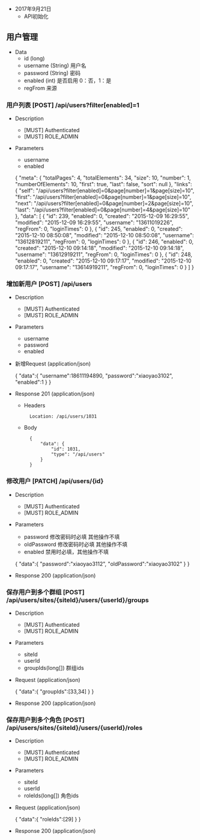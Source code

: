 + 2017年9月21日
    + API初始化

## 用户管理
+ Data
    + id (long)
    + username (String) 用户名
    + password (String) 密码
    + enabled (int) 是否启用 0：否，1：是
    + regFrom 来源

### 用户列表 [POST] /api/users?filter[enabled]=1
+ Description
    + [MUST] Authenticated
    + [MUST] ROLE_ADMIN
+ Parameters
    + username 
    + enabled

    
    {
      "meta": {
        "totalPages": 4,
        "totalElements": 34,
        "size": 10,
        "number": 1,
        "numberOfElements": 10,
        "first": true,
        "last": false,
        "sort": null
      },
      "links": {
        "self": "/api/users?filter[enabled]=0&page[number]=1&page[size]=10",
        "first": "/api/users?filter[enabled]=0&page[number]=1&page[size]=10",
        "next": "/api/users?filter[enabled]=0&page[number]=2&page[size]=10",
        "last": "/api/users?filter[enabled]=0&page[number]=4&page[size]=10"
      },
      "data": [
        {
          "id": 239,
          "enabled": 0,
          "created": "2015-12-09 16:29:55",
          "modified": "2015-12-09 16:29:55",
          "username": "13611019226",
          "regFrom": 0,
          "loginTimes": 0
        },
        {
          "id": 245,
          "enabled": 0,
          "created": "2015-12-10 08:50:08",
          "modified": "2015-12-10 08:50:08",
          "username": "13612819211",
          "regFrom": 0,
          "loginTimes": 0
        },
        {
          "id": 246,
          "enabled": 0,
          "created": "2015-12-10 09:14:18",
          "modified": "2015-12-10 09:14:18",
          "username": "13612919211",
          "regFrom": 0,
          "loginTimes": 0
        },
        {
          "id": 248,
          "enabled": 0,
          "created": "2015-12-10 09:17:17",
          "modified": "2015-12-10 09:17:17",
          "username": "13614919211",
          "regFrom": 0,
          "loginTimes": 0
        }
      ]
    }

### 增加新用户 [POST] /api/users
+ Description
    + [MUST] Authenticated
    + [MUST] ROLE_ADMIN

+ Parameters
    + username 
    + password
    + enabled

+ 新增Request (application/json)
    
    
    {
        "data":{
            "username":18611194890,
            "password":"xiaoyao3102",
            "enabled":1
        }
    }
+ Response 201 (application/json)

    + Headers
    
            Location: /api/users/1031
    + Body
    
            {
                "data": {
                    "id": 1031,
                    "type": "/api/users"
                }
            }
### 修改用户 [PATCH] /api/users/{id}
+ Description
    + [MUST] Authenticated
    + [MUST] ROLE_ADMIN

+ Parameters
    + password 修改密码时必填 其他操作不填
    + oldPassword 修改密码时必填 其他操作不填
    + enabled 禁用时必填，其他操作不填

    
    {
        "data":{
            "password":"xiaoyao3112",
            "oldPassword":"xiaoyao3102"
        }
    }
+ Response 200 (application/json)

### 保存用户到多个群组 [POST] /api/users/sites/{siteId}/users/{userId}/groups
+ Description
    + [MUST] Authenticated
    + [MUST] ROLE_ADMIN

+ Parameters
    + siteId
    + userId
    + groupIds(long[]) 群组ids

+ Request (application/json)
    
    
    {
        "data":{
            "groupIds":[33,34]
        }
    }
+ Response 200 (application/json)

### 保存用户到多个角色 [POST] /api/users/sites/{siteId}/users/{userId}/roles
+ Description
    + [MUST] Authenticated
    + [MUST] ROLE_ADMIN

+ Parameters
    + siteId
    + userId
    + roleIds(long[]) 角色ids

+ Request (application/json)
    
    
    {
        "data":{
            "roleIds":[29]
        }
    }
+ Response 200 (application/json)